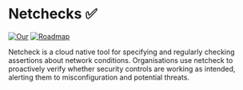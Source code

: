 # Netchecks :white_check_mark:

[![Our](https://img.shields.io/static/v1?label=Our&message=Website&color=blue)](https://netchecks.io/)
[![Roadmap](https://img.shields.io/static/v1?label=Roadmap&message=public&color=blueviolet)](https://docs.netchecks.io/docs/roadmap)


Netcheck is a cloud native tool for specifying and regularly checking assertions about network conditions. Organisations use netcheck to proactively verify whether security controls are working as intended, alerting them to misconfiguration and potential threats.
